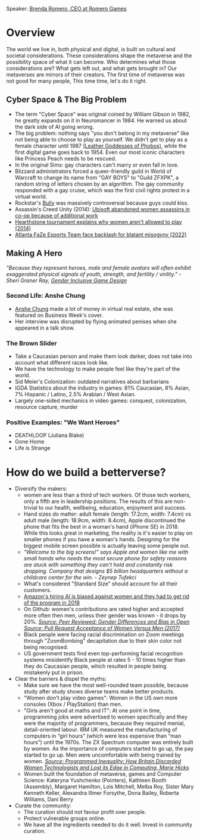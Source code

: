 Speaker: [Brenda Romero, CEO at Romero Games](http://brenda.games/)

# Overview
The world we live in, both physical and digital, is built on cultural and societal considerations. These considerations shape the metaverse and the possibility space of what it can become. Who determines what those considerations are? What gets left out, and what gets brought in? Our metaverses are mirrors of their creators. The first time of metaverse was not good for many people, This time time, let's do it right.

## Cyber Space & The Big Problem
- The term "Cyber Space" was original coined by William Gibson in 1982, he greatly expands on it in Neuromancer in 1984. He warned us about the dark side of AI going wrong.
- The big problem: nothing says "you don't belong in my metaverse" like not being able to choose to play as yourself. We didn't get to play as a female character until 1987 [(Leather Goddesses of Phobos)](https://en.wikipedia.org/wiki/Leather_Goddesses_of_Phobos), while the first digital game goes back to 1954. Even our most iconic characters like Princess Peach needs to be rescued. 
- In the original Sims: gay characters can't marry or even fall in love.
- Blizzard administrators forced a queer-friendly guild in World of Warcraft to change its name from "GAY BOYS" to "Guild ZFXPK", a random string of letters chosen by an algorithm. The gay community responded with a gay cruise, which was the first civil rights protest in a virtual world.
- Rockstar's [Bully](https://www.rockstargames.com/games/bully) was massively controversial because guys could kiss.
- Assassin's Creed Unity (2014): [Ubisoft abandoned women assassins in co-op because of additional work](https://www.polygon.com/e3-2014/2014/6/10/5798592/assassins-creed-unity-female-assassins#:~:text=Share%20All%20sharing%20options%20for,because%20of%20the%20additional%20work&text=Assassin's%20Creed%20Unity's%20four%2Dplayer,Polygon%20during%20a%20recent%20interview.)
- [Hearthstone tournament explains why women aren't allowed to play (2014)](https://www.pcgamer.com/hearthstone-tournament/)
- [Atlanta FaZe Esports Team face backlash for blatant misogyny (2022)](https://www.thegamer.com/faze-clan-members-face-backlash-blatant-misogyny/)

## Making A Hero
_"Because they represent heroes, male and female avatars will often exhibit exaggerated physical signals of youth, strength, and fertility / virility." - Sheri Graner Ray, [Gender Inclusive Game Design](https://www.amazon.co.uk/Gender-Inclusive-Game-Design-Development/dp/1584502398)_

### Second Life: Anshe Chung
- [Anshe Chung](http://anshechung.com/) made a lot of money in virtual real estate, she was featured on Business Week's cover.
- Her interview was disrupted by flying animated penises when she appeared in a talk show.

### The Brown Slider
- Take a Caucasian person and make them look darker, does not take into account what different races look like. 
- We have the technology to make people feel like they're part of the world.
- Sid Meier's Colonization: outdated narratives about barbarians
- IGDA Statistics about the industry in games: 81% Caucasian, 8% Asian, 7% Hispanic / Latino, 2.5% Arabian / West Asian.
- Largely one-sided mechanics in video games: conquest, colonization, resource capture, murder

### Positive Examples: "We Want Heroes"
- DEATHLOOP (Juliana Blake)
- Gone Home
- Life is Strange

# How do we build a betterverse?
- Diversify the makers: 
  - women are less than a third of tech workers. Of those tech workers, only a fifth are in leadership positions. The results of this are non-trivial to our health, wellbeing, education, enjoyment and success. 
  - Hand sizes do matter: adult female (length: 17.2cm, width: 7.4cm) vs adult male (length: 18.9cm, width: 8.4cm), Apple discontinued the phone that fits the best in a woman's hand (iPhone SE) in 2018. While this looks great in marketing, the reality is it's easier to play on smaller phones if you have a woman's hands. Designing for the biggest mobile screen possible is actually leaving some people out.
  - _"Welcome to the big screens!" says Apple and women like me with small hands who needs the most secure phone for safety reasons are stuck with something they can't hold and constantly risk dropping. Company that designs $5 billion headquarters without a childcare center for the win. - Zeynep Tufekci_
  - What's considered "Standard Size" should account for all their customers.
  - [Amazon's hiring AI is biased against women and they had to get rid of the program in 2018](https://www.reuters.com/article/us-amazon-com-jobs-automation-insight-idUSKCN1MK08G)
  - On Github: women's contributions are rated higher and accepted more often then men, unless their gender was known - it drops by 20%. [_Source: Peer Reviewed: Gender Differences and Bias in Open Source: Pull Request Acceptance of Women Versus Men (2017)_](https://peerj.com/articles/cs-111/)
  - Black people were facing racial discrimination on Zoom meetings through "ZoomBombing" decapitation due to their skin color not being recognised.
  - US government tests find even top-performing facial recognition systems misidentify Black people at rates 5 - 10 times higher than they do Caucasian people, which resulted in people being mistakenly put in prison.
- Clear the barriers & dispel the myths: 
  - Make sure we have the most well-rounded team possible, because study after study shows diverse teams make better products. 
  - "Women don't play video games": Women in the US own more consoles (Xbox / PlayStation) than men.
  - "Girls aren't good at maths and IT": At one point in time, programming jobs were advertised to women specifically and they were the majority of programmers, because they required menial, detail-oriented labour. IBM UK measured the manufacturing of computers in “girl hours” (which were less expensive than “man hours”) until the 1970s. The ZX Spectrum computer was entirely built by women. As the importance of computers started to go up, the pay started to go up. Men were uncomfortable with being trained by women. [_Source: Programmed Inequality: How Britain Discarded Women Technologists and Lost its Edge in Computing, Marie Hicks_](https://mitpress.mit.edu/books/programmed-inequality#:~:text=In%20Programmed%20Inequality%2C%20Mar%20Hicks,simply%20because%20they%20were%20women.)
  - Women built the foundation of metaverse, games and Computer Science: Kateryna Yushchenko (Pointers), Kathleen Booth (Assembly), Margaret Hamilton, Lois Mitchell, Melba Roy, Sister Mary Kenneth Keller, Alexandra Illmer Forsythe, Dona Bailey, Roberta Williams, Dani Berry
- Curate the community:
  - The curation should not favour profit over people.
  - Protect vulnerable groups online.
  - We have all the ingredients needed to do it well. Invest in community curation.

